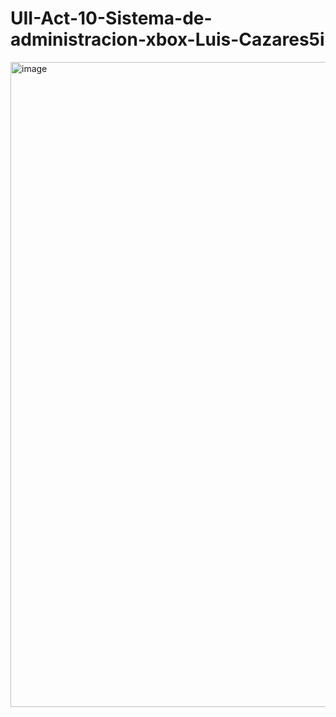 # UII-Act-10-Sistema-de-administracion-xbox-Luis-Cazares5i
<img width="1919" height="1032" alt="image" src="https://github.com/user-attachments/assets/9a477899-70d0-450a-9d7c-cae52ce3ab90" />
